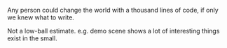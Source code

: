 Any person could change the world with a thousand lines of code, if only we knew what to write.

Not a low-ball estimate. e.g. demo scene shows a lot of interesting things exist in the small.
